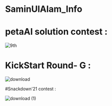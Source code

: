 # SaminUlAlam_Info
# petaAI solution contest : 

![9th](https://user-images.githubusercontent.com/48744887/182946974-39b34040-73cf-49be-8f32-694a05bca3db.png)


# KickStart Round- G :

![download](https://user-images.githubusercontent.com/48744887/182947027-150309d6-e763-4c0a-aab7-acf6966cb6d7.png)


#Snackdown'21 contest :

![download (1)](https://user-images.githubusercontent.com/48744887/182947695-63b065c5-928f-4090-92dd-497cc5e95a64.png)
